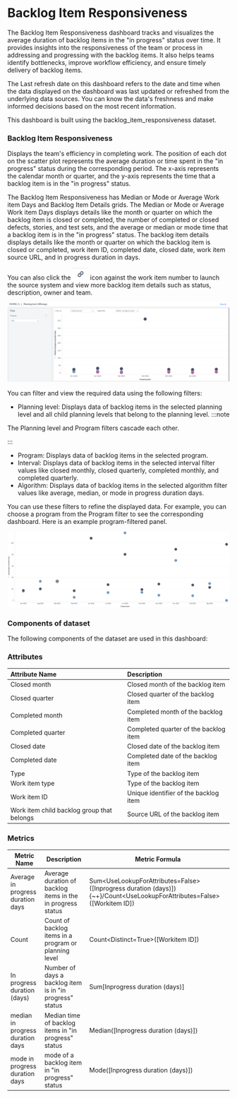 # Backlog Item Responsiveness

The Backlog Item Responsiveness dashboard tracks and visualizes the average duration of backlog items in the "in progress" status over time. It provides insights into the responsiveness of the team or process in addressing and progressing with the backlog items. It also helps teams identify bottlenecks, improve workflow efficiency, and ensure timely delivery of backlog items.

The Last refresh date on this dashboard refers to the date and time when the data displayed on the dashboard was last updated or refreshed from the underlying data sources. You can know the data's freshness and make informed decisions based on the most recent information.

This dashboard is built using the backlog_item_responsiveness dataset.

### Backlog Item Responsiveness
Displays the team's efficiency in completing work. The position of each dot on the scatter plot represents the average duration or time spent in the "in progress" status during the corresponding period. The x-axis represents the calendar month or quarter, and the y-axis represents the time that a backlog item is in the "in progress" status.

The Backlog Item Responsiveness has Median or Mode or Average Work item Days and Backlog Item Details grids. The Median or Mode or Average Work item Days displays details like the month or quarter on which the backlog item is closed or completed, the number of completed or closed defects, stories, and test sets, and the average or median or  mode time that a backlog item is in the "in progress" status. The backlog item details displays details like the month or quarter on which the backlog item is closed or completed, work item ID, completed date, closed date, work item source URL, and in progress duration in days.

You can also click the ![source icon](../images/source_icon.PNG) icon against the work item number to launch the source system and view more backlog item details such as status, description, owner and team.

![Backlog Item Responsiveness](../images/backlog_item_responsiveness.PNG)


You can filter and view the required data using the following filters:

- Planning level: Displays data of backlog items in the selected planning level and all child planning levels that belong to the planning level.
:::note

The Planning level and Program filters cascade each other.

:::
- Program: Displays data of backlog items in the selected program.
- Interval: Displays data of backlog items in the selected interval filter values like closed monthly, closed quarterly, completed monthly, and completed quarterly. 
- Algorithm: Displays data of backlog items in the selected algorithm filter values like average, median, or mode in progress duration days.
 
You can use these filters to refine the displayed data. For example, you can choose a program from the Program filter to see the corresponding dashboard. Here is an example program-filtered panel.

![Backlog Item Responsiveness filtered panel](../images/backlog_item_responsiveness_filtered_panel.PNG)

### Components of dataset

The following components of the dataset are used in this dashboard: 

### Attributes
| Attribute Name  | Description |
|:-------------|:------------|
|Closed month| Closed month of the backlog item|
|Closed quarter|Closed quarter of the backlog item|
|Completed month|Completed month of the backlog item|
|Completed quarter|Completed quarter of the backlog item|
|Closed date| Closed date of the backlog item|
|Completed date| Completed date of the backlog item|
|Type|Type of the backlog item|
|Work item type|Type of the backlog item|
|Work item ID|Unique identifier of the backlog item|
|Work item child backlog group that belongs| Source URL of the backlog item|


### Metrics
| Metric Name  | Description |Metric Formula|
|-------------|------------|-------------|
|Average in progress duration days|Average duration of backlog items in the in progress status|Sum<UseLookupForAttributes=False>([Inprogress duration (days)]){~+}/Count<UseLookupForAttributes=False>([Workitem ID])|
|Count|Count of backlog items in a program or planning level|Count<Distinct=True>([Workitem ID])|
|In progress duration (days)| Number of days a backlog item is in "in progress" status|Sum[Inprogress duration (days)]|
|median in progress duration days|Median time of backlog items in "in progress" status|Median([Inprogress duration (days)])|
|mode in progress duration days|mode of a backlog item in "in progress" status|Mode([Inprogress duration (days)])|



